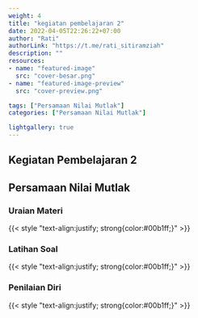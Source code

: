 ```yaml
---
weight: 4
title: "kegiatan pembelajaran 2"
date: 2022-04-05T22:26:22+07:00
author: "Rati"
authorLink: "https://t.me/rati_sitiramziah"
description: ""
resources:
- name: "featured-image"
  src: "cover-besar.png"
- name: "featured-image-preview"
  src: "cover-preview.png"

tags: ["Persamaan Nilai Mutlak"]
categories: ["Persamaan Nilai Mutlak"]

lightgallery: true
---
```


## Kegiatan Pembelajaran 2
## Persamaan Nilai Mutlak 
### Uraian Materi
{{< style "text-align:justify; strong{color:#00b1ff;}" >}}

### Latihan Soal
{{< style "text-align:justify; strong{color:#00b1ff;}" >}}

### Penilaian Diri
{{< style "text-align:justify; strong{color:#00b1ff;}" >}}

